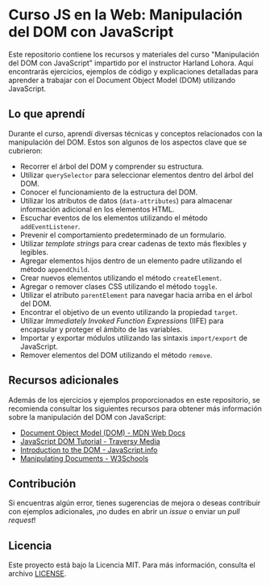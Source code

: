 # Curso JS en la Web: Manipulación del DOM con JavaScript

Este repositorio contiene los recursos y materiales del curso "Manipulación del DOM con JavaScript" impartido por el instructor Harland Lohora. Aquí encontrarás ejercicios, ejemplos de código y explicaciones detalladas para aprender a trabajar con el Document Object Model (DOM) utilizando JavaScript.

## Lo que aprendí

Durante el curso, aprendí diversas técnicas y conceptos relacionados con la manipulación del DOM. Estos son algunos de los aspectos clave que se cubrieron:

- Recorrer el árbol del DOM y comprender su estructura.
- Utilizar `querySelector` para seleccionar elementos dentro del árbol del DOM.
- Conocer el funcionamiento de la estructura del DOM.
- Utilizar los atributos de datos (`data-attributes`) para almacenar información adicional en los elementos HTML.
- Escuchar eventos de los elementos utilizando el método `addEventListener`.
- Prevenir el comportamiento predeterminado de un formulario.
- Utilizar *template strings* para crear cadenas de texto más flexibles y legibles.
- Agregar elementos hijos dentro de un elemento padre utilizando el método `appendChild`.
- Crear nuevos elementos utilizando el método `createElement`.
- Agregar o remover clases CSS utilizando el método `toggle`.
- Utilizar el atributo `parentElement` para navegar hacia arriba en el árbol del DOM.
- Encontrar el objetivo de un evento utilizando la propiedad `target`.
- Utilizar *Immediately Invoked Function Expressions* (IIFE) para encapsular y proteger el ámbito de las variables.
- Importar y exportar módulos utilizando las sintaxis `import/export` de JavaScript.
- Remover elementos del DOM utilizando el método `remove`.

## Recursos adicionales

Además de los ejercicios y ejemplos proporcionados en este repositorio, se recomienda consultar los siguientes recursos para obtener más información sobre la manipulación del DOM con JavaScript:

- [Document Object Model (DOM) - MDN Web Docs](https://developer.mozilla.org/en-US/docs/Web/API/Document_Object_Model)
- [JavaScript DOM Tutorial - Traversy Media](https://www.youtube.com/watch?v=0ik6X4DJKCc)
- [Introduction to the DOM - JavaScript.info](https://javascript.info/dom-nodes)
- [Manipulating Documents - W3Schools](https://www.w3schools.com/js/js_htmldom_document.asp)

## Contribución

Si encuentras algún error, tienes sugerencias de mejora o deseas contribuir con ejemplos adicionales, ¡no dudes en abrir un *issue* o enviar un *pull request*!

## Licencia

Este proyecto está bajo la Licencia MIT. Para más información, consulta el archivo [LICENSE](LICENSE).